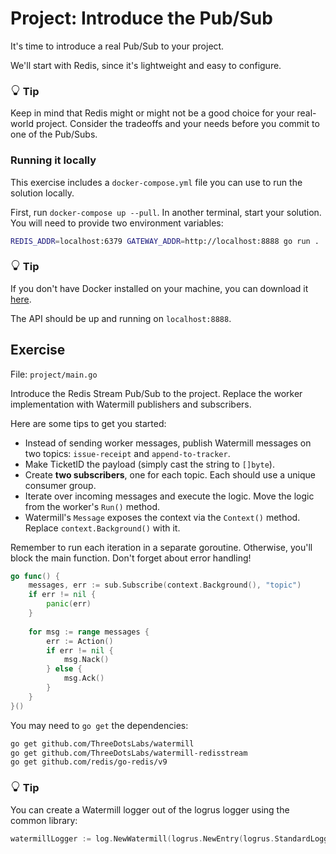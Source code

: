 # Project: Introduce the Pub/Sub

It's time to introduce a real Pub/Sub to your project.

We'll start with Redis, since it's lightweight and easy to configure.


<div class="alert alert-dismissible bg-light-primary d-flex flex-column flex-sm-row p-7 mb-10">
    <div class="d-flex flex-column">
        <h3 class="mb-5 text-dark">
			<svg xmlns="http://www.w3.org/2000/svg" width="16" height="16" fill="currentColor" class="bi bi-lightbulb text-primary" viewBox="0 0 16 16">
			  <path d="M2 6a6 6 0 1 1 10.174 4.31c-.203.196-.359.4-.453.619l-.762 1.769A.5.5 0 0 1 10.5 13a.5.5 0 0 1 0 1 .5.5 0 0 1 0 1l-.224.447a1 1 0 0 1-.894.553H6.618a1 1 0 0 1-.894-.553L5.5 15a.5.5 0 0 1 0-1 .5.5 0 0 1 0-1 .5.5 0 0 1-.46-.302l-.761-1.77a1.964 1.964 0 0 0-.453-.618A5.984 5.984 0 0 1 2 6zm6-5a5 5 0 0 0-3.479 8.592c.263.254.514.564.676.941L5.83 12h4.342l.632-1.467c.162-.377.413-.687.676-.941A5 5 0 0 0 8 1z"/>
			</svg>
			Tip
		</h3>
        <span>

Keep in mind that Redis might or might not be a good choice for your real-world project.
Consider the tradeoffs and your needs before you commit to one of the Pub/Subs.

</span>
	</div>
	</div>

### Running it locally

This exercise includes a `docker-compose.yml` file you can use to run the solution locally.

First, run `docker-compose up --pull`. In another terminal, start your solution.
You will need to provide two environment variables:

```bash
REDIS_ADDR=localhost:6379 GATEWAY_ADDR=http://localhost:8888 go run .
```


<div class="alert alert-dismissible bg-light-primary d-flex flex-column flex-sm-row p-7 mb-10">
    <div class="d-flex flex-column">
        <h3 class="mb-5 text-dark">
			<svg xmlns="http://www.w3.org/2000/svg" width="16" height="16" fill="currentColor" class="bi bi-lightbulb text-primary" viewBox="0 0 16 16">
			  <path d="M2 6a6 6 0 1 1 10.174 4.31c-.203.196-.359.4-.453.619l-.762 1.769A.5.5 0 0 1 10.5 13a.5.5 0 0 1 0 1 .5.5 0 0 1 0 1l-.224.447a1 1 0 0 1-.894.553H6.618a1 1 0 0 1-.894-.553L5.5 15a.5.5 0 0 1 0-1 .5.5 0 0 1 0-1 .5.5 0 0 1-.46-.302l-.761-1.77a1.964 1.964 0 0 0-.453-.618A5.984 5.984 0 0 1 2 6zm6-5a5 5 0 0 0-3.479 8.592c.263.254.514.564.676.941L5.83 12h4.342l.632-1.467c.162-.377.413-.687.676-.941A5 5 0 0 0 8 1z"/>
			</svg>
			Tip
		</h3>
        <span>

If you don't have Docker installed on your machine, you can download it [here](https://www.docker.com/products/docker-desktop/).

</span>
	</div>
	</div>

The API should be up and running on `localhost:8888`.

## Exercise

File: `project/main.go`

Introduce the Redis Stream Pub/Sub to the project.
Replace the worker implementation with Watermill publishers and subscribers.

Here are some tips to get you started:

* Instead of sending worker messages, publish Watermill messages on two topics: `issue-receipt` and `append-to-tracker`.
* Make TicketID the payload (simply cast the string to `[]byte`).
* Create **two subscribers**, one for each topic. Each should use a unique consumer group.
* Iterate over incoming messages and execute the logic. Move the logic from the worker's `Run()` method.
* Watermill's `Message` exposes the context via the `Context()` method. Replace `context.Background()` with it.

Remember to run each iteration in a separate goroutine. Otherwise, you'll block the main function.
Don't forget about error handling!

```go
go func() {
	messages, err := sub.Subscribe(context.Background(), "topic")
	if err != nil {
		panic(err)
	}
	
	for msg := range messages {
		err := Action()
		if err != nil {
			msg.Nack()
		} else {
			msg.Ack()
		}
	}
}()
```

You may need to `go get` the dependencies:

```bash
go get github.com/ThreeDotsLabs/watermill
go get github.com/ThreeDotsLabs/watermill-redisstream
go get github.com/redis/go-redis/v9
```


<div class="alert alert-dismissible bg-light-primary d-flex flex-column flex-sm-row p-7 mb-10">
    <div class="d-flex flex-column">
        <h3 class="mb-5 text-dark">
			<svg xmlns="http://www.w3.org/2000/svg" width="16" height="16" fill="currentColor" class="bi bi-lightbulb text-primary" viewBox="0 0 16 16">
			  <path d="M2 6a6 6 0 1 1 10.174 4.31c-.203.196-.359.4-.453.619l-.762 1.769A.5.5 0 0 1 10.5 13a.5.5 0 0 1 0 1 .5.5 0 0 1 0 1l-.224.447a1 1 0 0 1-.894.553H6.618a1 1 0 0 1-.894-.553L5.5 15a.5.5 0 0 1 0-1 .5.5 0 0 1 0-1 .5.5 0 0 1-.46-.302l-.761-1.77a1.964 1.964 0 0 0-.453-.618A5.984 5.984 0 0 1 2 6zm6-5a5 5 0 0 0-3.479 8.592c.263.254.514.564.676.941L5.83 12h4.342l.632-1.467c.162-.377.413-.687.676-.941A5 5 0 0 0 8 1z"/>
			</svg>
			Tip
		</h3>
        <span>

You can create a Watermill logger out of the logrus logger using the common library:

```go
watermillLogger := log.NewWatermill(logrus.NewEntry(logrus.StandardLogger()))
```

</span>
	</div>
	</div>
